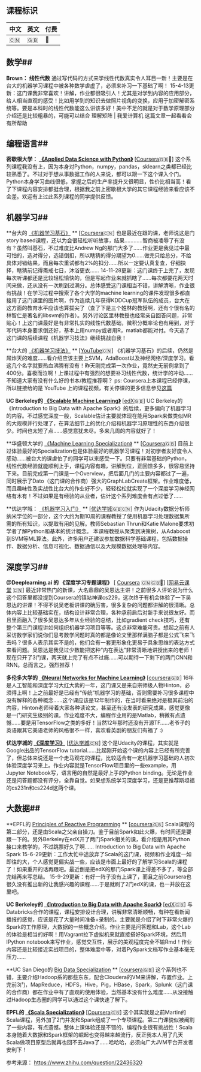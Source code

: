 ## 课程标识  ##
| 中文 | 英文 | 付费 |
|--------|--------|--------|
| :cn: | :gb:| :money_with_wings:|

  
## 数学##
**Brown： 线性代数**
通过写代码的方式来学线性代数真实令人耳目一新！主要是在台大的机器学习课程中被各种数学虐虚了，必须来补习一下基础了啊！
15-4-13更新：这门课我非常喜欢！讲解，作业都很吸引人！尤其是对学到内容的应用部分，给人相当直观的感受！比如用学到的知识去做照片视角的变换，应用于加密解密系统等。要是本科时的线性代数能这么讲该多好！美中不足的就是对于数学原理部分介绍还是比较粗暴的，可能可以结合 理解矩阵 | 我爱计算机 这篇文章一起看看会有所帮助
  
## 编程语言##
**密歇根大学： [《Applied Data Science with Python》](https://www.coursera.org/specializations/data-science-python)** [[Coursera](https://www.coursera.org/specializations/data-science-python):gb::money_with_wings:]
这个系列课程我没有上，因为本身对Python，numpy，pandas，sklearn之类都已经比较熟悉了。不过对于想从事数据工作的人来说，都可以跟一下这个课入个门。Python本身学习曲线很低，掌握之后的生产率提升又很明显，性价比相当高！看了下课程内容安排都挺合理，根据我之前上密歇根大学的其它课程经验来看应该不会差。欢迎有上过此系列课程的同学提供反馈。


  
## 机器学习##
**台大的 [《机器学习基石》](https://www.coursera.org/learn/ntumlone-mathematicalfoundations) ** [[Coursera]():cn:]
也是最近在跟的课，老师说这是门story based课程，还以为会很轻松听听故事，结果…………智商被凌辱了有没有？虽然叫基石，不过难度比Andrew Ng的那门大多了……作业更是我见过中最可怕的，选对得分，选错倒扣，所以瞎猜的得分期望为0……做完只给总分，不给具体对错结果，而且每次重试都有2%的扣分……所以一定要认真复查，仔细抉择，瞎猜前记得斋戒七日，沐浴更衣……
14-11-28更新：这门课终于上完了，发现每次听课都还是比较轻松愉快的，但是写起作业来就抓瞎了……每次都要花两天时间来做，还从没有一次刷到过满分。总体感受这门课相当不错，讲解清晰，作业很有挑战！在学习过程中搜索了各个大学的machine learning的课件发现很多都直接用了这门课里的图片啊，作为连续几年获得KDDCup冠军队伍的成员，台大在这方面的教育水平应该也算拔尖了（查了下是三个姓林的教授啊，还有个很有名的林智仁是著名的libsvm的作者）。另外讨论区里林教授也经常亲自回答问题，非常贴心！上这门课最好是有非常扎实的线性代数基础，微积分概率论也有用到，对于写代码本身要求倒还好，基本上用numpy或者用R，matlab都能对付。今天选了这门课的后续课程《机器学习技法》继续挑战自我！

**台大的 [《机器学习技法》](https://www.youtube.com/playlist?list=PLXVfgk9fNX2IQOYPmqjqWsNUFl2kpk1U2) ** [[YouTube](https://www.youtube.com/playlist?list=PLXVfgk9fNX2IQOYPmqjqWsNUFl2kpk1U2):cn:]
《机器学习基石》的后续，仍然是屌炸天的难度……看介绍应该主要上SVM，AdaBoost以及神经网络/深度学习。看这几个名字就要热血沸腾有没有！昨天刚完成第一次作业，竟然史无前例拿到了400分。喜极而泣啊！上课过程中有强烈的想要补习线性代数，统计学的冲动……不知道大家有没有什么好的书本/教程推荐啊？
ps: Coursera上本课程已经停课，所以链接给的是 YouTube 上的课程视频，有关停课的更多信息参见[这篇](https://www.zhihu.com/question/48990491)

**UC Berkeley的 [《Scalable Machine Learning》](https://courses.edx.org/courses/BerkeleyX/CS190.1x/1T2015/course/)** [[edX](https://courses.edx.org/courses/BerkeleyX/CS190.1x/1T2015/course/):gb:]
UC Berkeley的 《Introduction to Big Data with Apache Spark》的后续，更多偏向了机器学习的内容。不过感觉深度一般，Scalable估计主要就体现在能用Spark来做类似MR的大规模并行处理了，在算法细节上的优化介绍和机器学习原理性的东西介绍很少。时间也太短了点……感觉意犹未尽。多来几周的内容就好了！

**华盛顿大学的 [《Machine Learning Specialization》](https://www.coursera.org/specializations/machine-learning) ** [[Coursera](https://www.coursera.org/specializations/machine-learning):gb:]
目前上过体验最好的Specialization也是体验最好的机器学习课程！对初学者友好度令人感动……被台大的课虐怕了的同学可以来感受一下。只要有非常基础的Python，线性代数经验就能顺利上手，课程内容有趣，讲解到位，正回馈多多，很容易坚持下来。目前完成第一门课是一个Overview，把后面几门的主要内容都过了一遍，同时展示了Dato（这门课的合作商）强大的GraphLabCreate框架。作业难度低，而且趣味性及实战性比台大的作业好不少，轻轻松松就实现了一个深度学习神经网络有木有！不过如果是有经验的从业者，估计这个系列难度会有点过低了……

**优达学城： [《机器学习入门》](https://cn.udacity.com/course/intro-to-machine-learning--ud120) ** [[优达学城](https://cn.udacity.com/course/intro-to-machine-learning--ud120):gb::cn:]
作为Udacity数据分析师纳米学位的一部分，这个大约为期10周的课程教授了使用机器学习处理数据集所需的所有知识，以提取有用的见解。教师Sebastian Thrun和Katie Malone要求初学者了解Python和基本的统计概念。
本课程教授从聚类到决策树，从Adaboost到SVM等ML算法。此外，许多用户还建议参加数据科学基础课程，包括数据操作、数据分析、信息可视化、数据通信以及大规模数据处理等内容。

  
## 深度学习##
**@Deeplearning.ai 的 《深度学习专题课程》** [ [Coursera](https://www.coursera.org/specializations/deep-learning) :cn::gb::money_with_wings:]  [[网易云课堂](http://mooc.study.163.com/smartSpec/detail/1001319001.htm) :cn:]
最近非常热门的新课，大名鼎鼎的吴恩达主讲！之前很多人评论说为什么这个回答里都没提到Coursera的镇站神课cs229，这次终于有机会体验了一下吴恩达的讲课！不得不说吴老板讲课的确厉害，很多复杂的问题都讲解的很清晰。总体内容上比较基础实在，结构设计非常合理，各种承前启后对新手来说很友好。而且里面融入了很多吴恩达多年从业经验的总结，比如gradient check技巧，还有整个第三门课程讲如何组织机器学习项目等等。这点非常难能可贵。想起之前有人采访数学家们说你们思考数学问题时真的都是像论文里那样满脑子都是公式飞来飞去吗？很多人表示其实不是的，他们会有一套更形象化更易于具象思维的表达方式来看问题。吴恩达是我见过少数能把这种“内在表达”非常清晰地讲授出来的老师！现在只开了3门课，两天就上完了有点不过瘾……可以期待一下剩下的两门CNN和RNN。总而言之，强烈推荐！


**多伦多大学的 [《Neural Networks for Machine Learning》](https://www.coursera.org/learn/neural-networks)** [[coursera](https://www.coursera.org/learn/neural-networks):gb:]
16年是人工智能和深度学习大红大紫的一年，这门课又是来自宗师级人物Hinton，必须得上啊！上之前最好是已经有“传统”机器学习的基础，否则需要补习很多课程中没有解释的各种概念……这个课应该是12年制作的，在当时看来绝对是极其前沿的内容，Hinton老师带着大家各种读论文，甚至还有没发表的研究成果，感觉更像是一门研究生级别的课。作业难度不大，编程作业用的是Matlab，稍微有点遗憾……要是用TensorFlow之类的多好！当然12年那时还没有开源TF……老爷子的英语跟其它美语老师的风格很不一样，喜欢看英剧的朋友们有福了 :)

**优达学城的 [《深度学习》](http://cn.udacity.com/course/deep-learning--ud730)** [[优达学城](http://cn.udacity.com/course/deep-learning--ud730):cn:]
这个是Udacity的课程，其实就是Google出品的TensorFlow tutorial……比起刚开始这个课的内容上已经有所完善了，但总体来说还是一个走马观花的课程，比较适合有一定机器学习基础的人初次体验深度学习来上。作业内容就是TensorFlow项目里的一些example，用Jupyter Notebook写，语言用的自然是最好上手的Python binding。无论是作业还是问答题都没有评分，全靠自觉。如果想系统学习深度学习，还是更推荐斯坦福的cs231n和cs224d这两个课。


  
## 大数据##
**EPFL的 [Principles of Reactive Programming](https://www.coursera.org/specializations/scala) ** [[coursera](https://www.coursera.org/specializations/scala):gb:]
Scala课程的第二部分，还是由Scala之父亲自操刀。鉴于目前Spark如此火爆，有时间还是要跟一下的。另外Berkeley在edX开了两门Spark相关的课，看介绍是用其Python接口来教学的，不过跳票好久了啊…… Introduction to Big Data with Apache Spark
15-6-29更新：工作太忙中途放弃了Scala的这门课，视频和作业难度一如即往的大，个人感觉更偏实战一些，应该是市面上最好的了解学习Scala的课程了！如果重开的话再跟吧。最近倒是把edX的那门Spark课上得差不多了，等全部完结再来写总结。
15-9-29更新：有好一阵子没有上课了，而且之前Coursera也很久没有推出新的让我感兴趣的课程……于是就刷了2门edX的课，也一并放在这里吧。

**UC Berkeley的 [《Introduction to Big Data with Apache Spark》](https://courses.edx.org/courses/BerkeleyX/CS100.1x/1T2015/course/)** [[edX](https://courses.edx.org/courses/BerkeleyX/CS100.1x/1T2015/course/):gb:]
与Databricks合作的课程，课程安排设计合理，讲解非常清晰顺畅，有种在看新闻播报的感觉，应该是花了大量时间准备+录制的。主要就是介绍了时下非常火爆的Spark的工作原理，大数据的一些概念介绍。作业主要是问答题和Lab，这个Lab的体验是相当的好啊！用Vagrant拉下虚拟机来就直接搭好Spark环境，然后用IPython notebook来写作业，感觉交互性，展示的美观程度完全不输Rmd！作业内容还是比较接近实战项目的，整体难度中等，对着PySpark文档写作业基本毫无压力……

**UC San Diego的 [Big Data Specialization](https://www.coursera.org/specializations/big-data) ** [[coursera](https://www.coursera.org/specializations/big-data):gb:]
这个系列也不错，主要介绍Hadoop系的那些东东，配合Cloudera的VM来讲解，布置作业。上完前3门，MapReduce，HDFS，Hive，Pig，HBase，Spark，Splunk（这门课的合作商）都在作业中有了直观的使用体验，当然基本没有什么难度……从没接触过Hadoop生态圈的同学可以通过这个课快速了解下。

**EPFL的 [《Scala Specialization》](https://www.coursera.org/specializations/scala)** [[Coursera](https://www.coursera.org/specializations/scala):gb:]
这个其实就是之前Martin的Scala课程，另外加了2门并发和Spark组成了一个专项课程。第二门课貌似被阉割了一些内容，有点遗憾。整体上课体验还是不错的，编程作业很有挑战性！Scala本身随着大数据和Spark框架的崛起也变得越来越流行，反正我本人用了几天Scala做项目原型后就再也回不去Java了……哈哈哈，必须向广大JVM平台开发者安利下！
  
参考来源：
https://www.zhihu.com/question/22436320
